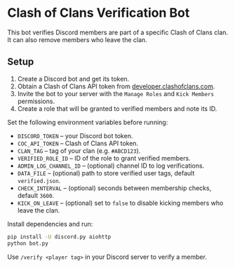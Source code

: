 # Clash of Clans Verification Bot

This bot verifies Discord members are part of a specific Clash of Clans clan. It can also remove members who leave the clan.

## Setup

1. Create a Discord bot and get its token.
2. Obtain a Clash of Clans API token from [developer.clashofclans.com](https://developer.clashofclans.com/).
3. Invite the bot to your server with the `Manage Roles` and `Kick Members` permissions.
4. Create a role that will be granted to verified members and note its ID.

Set the following environment variables before running:

- `DISCORD_TOKEN` – your Discord bot token.
- `COC_API_TOKEN` – Clash of Clans API token.
- `CLAN_TAG` – tag of your clan (e.g. `#ABCD123`).
- `VERIFIED_ROLE_ID` – ID of the role to grant verified members.
- `ADMIN_LOG_CHANNEL_ID` – (optional) channel ID to log verifications.
- `DATA_FILE` – (optional) path to store verified user tags, default `verified.json`.
- `CHECK_INTERVAL` – (optional) seconds between membership checks, default `3600`.
- `KICK_ON_LEAVE` – (optional) set to `false` to disable kicking members who leave the clan.

Install dependencies and run:

```bash
pip install -U discord.py aiohttp
python bot.py
```

Use `/verify <player tag>` in your Discord server to verify a member.

